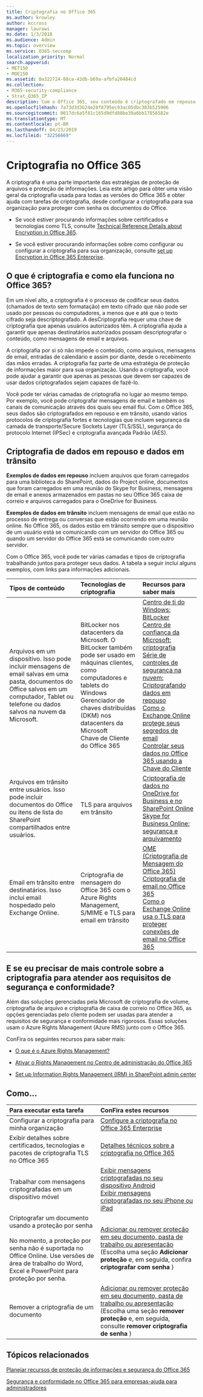 ```yaml
---
title: Criptografia no Office 365
ms.author: krowley
author: kccross
manager: laurawi
ms.date: 1/3/2018
ms.audience: Admin
ms.topic: overview
ms.service: O365-seccomp
localization_priority: Normal
search.appverid:
- MET150
- MOE150
ms.assetid: 0a322724-08ca-43db-b69a-afbfa20484cd
ms.collection:
- M365-security-compliance
- Strat_O365_IP
description: Com o Office 365, seu conteúdo é criptografado em repouso e em trânsito, usando a criptografia, protocolos e tecnologias mais fortes disponíveis. Obtenha uma visão geral da criptografia no Office 365.
ms.openlocfilehash: 7a73d3d3b24e28f8795ec93ac05dbc383b525906
ms.sourcegitcommit: 0017dc6a5f81c165d9dfd88be39a6bb17856582e
ms.translationtype: MT
ms.contentlocale: pt-BR
ms.lasthandoff: 04/23/2019
ms.locfileid: "32256669"
---
```

# <a name="encryption-in-office-365"></a>Criptografia no Office 365

A criptografia é uma parte importante das estratégias de proteção de arquivos e proteção de informações. Leia este artigo para obter uma visão geral da criptografia usada para todas as versões do Office 365 e obter ajuda com tarefas de criptografia, desde configurar a criptografia para sua organização para proteger com senha os documentos do Office.
  
- Se você estiver procurando informações sobre certificados e tecnologias como TLS, consulte [Technical Reference Details about Encryption in Office 365](technical-reference-details-about-encryption.md).

- Se você estiver procurando informações sobre como configurar ou configurar a criptografia para sua organização, consulte [set up Encryption in Office 365 Enterprise](set-up-encryption.md).

## <a name="what-is-encryption-and-how-does-it-work-in-office-365"></a>O que é criptografia e como ela funciona no Office 365?

Em um nível alto, a criptografia é o processo de codificar seus dados (chamados de texto sem formatação) em texto cifrado que não pode ser usado por pessoas ou computadores, a menos que e até que o texto cifrado seja descriptografado. A desCriptografia requer uma chave de criptografia que apenas usuários autorizados têm. A criptografia ajuda a garantir que apenas destinatários autorizados possam descriptografar o conteúdo, como mensagens de email e arquivos.
  
A criptografia por si só não impede o conteúdo, como arquivos, mensagens de email, entradas de calendário e assim por diante, desde o recebimento das mãos erradas. A criptografia faz parte de uma estratégia de proteção de informações maior para sua organização. Usando a criptografia, você pode ajudar a garantir que apenas as pessoas que devem ser capazes de usar dados criptografados sejam capazes de fazê-lo.
  
Você pode ter várias camadas de criptografia no lugar ao mesmo tempo. Por exemplo, você pode criptografar mensagens de email e também os canais de comunicação através dos quais seu email flui. Com o Office 365, seus dados são criptografados em repouso e em trânsito, usando vários protocolos de criptografia fortes e tecnologias que incluem segurança da camada de transporte/Secure Sockets Layer (TLS/SSL), segurança do protocolo Internet (IPSec) e criptografia avançada Padrão (AES).
  
## <a name="encryption-for-data-at-rest-and-data-in-transit"></a>Criptografia de dados em repouso e dados em trânsito

 **Exemplos de dados em repouso** incluem arquivos que foram carregados para uma biblioteca do SharePoint, dados do Project online, documentos que foram carregados em uma reunião do Skype for Business, mensagens de email e anexos armazenados em pastas no seu Office 365 caixa de correio e arquivos carregados para o OneDrive for Business. 
  
 **Exemplos de dados em trânsito** incluem mensagens de email que estão no processo de entrega ou conversas que estão ocorrendo em uma reunião online. No Office 365, os dados estão em trânsito sempre que o dispositivo de um usuário está se comunicando com um servidor do Office 365 ou quando um servidor do Office 365 está se comunicando com outro servidor. 
  
Com o Office 365, você pode ter várias camadas e tipos de criptografia trabalhando juntos para proteger seus dados. A tabela a seguir inclui alguns exemplos, com links para informações adicionais.
  
|**Tipos de conteúdo**|**Tecnologias de criptografia**|**Recursos para saber mais**|
|:-----|:-----|:-----|
|Arquivos em um dispositivo. Isso pode incluir mensagens de email salvas em uma pasta, documentos do Office salvos em um computador, Tablet ou telefone ou dados salvos na nuvem da Microsoft.  <br/> |BitLocker nos datacenters da Microsoft. O BitLocker também pode ser usado em máquinas clientes, como computadores e tablets do Windows  <br/> Gerenciador de chaves distribuídas (DKM) nos datacenters da Microsoft  <br/> Chave de Cliente do Office 365  <br/> |[Centro de ti do Windows: BitLocker](https://docs.microsoft.com/windows/device-security/bitlocker/bitlocker-overview) <br/> [Centro de confiança da Microsoft: criptografia](https://www.microsoft.com/en-us/TrustCenter/Security/Encryption) <br/> [Série de controles de segurança na nuvem: Criptografando dados em repouso](https://blogs.microsoft.com/microsoftsecure/2015/09/10/cloud-security-controls-series-encrypting-data-at-rest) <br/> [Como o Exchange Online protege seus segredos de email](exchange-online-secures-email-secrets.md) <br/> [Controlar seus dados no Office 365 usando a Chave do Cliente](controlling-your-data-using-customer-key.md) <br/> |
|Arquivos em trânsito entre usuários. Isso pode incluir documentos do Office ou itens de lista do SharePoint compartilhados entre usuários.  <br/> |TLS para arquivos em trânsito  <br/> |[Criptografia de dados no OneDrive for Business e no SharePoint Online](data-encryption-in-odb-and-spo.md) <br/> [Skype for Business Online: segurança e arquivamento](https://technet.microsoft.com/library/skype-for-business-online-security-and-archiving.aspx) <br/> |
|Email em trânsito entre destinatários. Isso inclui email hospedado pelo Exchange Online.  <br/> |Criptografia de mensagem do Office 365 com o Azure Rights Management, S/MIME e TLS para email em trânsito  <br/> |[OME (Criptografia de Mensagem do Office 365)](ome.md) <br/> [Criptografia de email no Office 365](email-encryption.md) <br/> [Como o Exchange Online usa o TLS para proteger conexões de email no Office 365](exchange-online-uses-tls-to-secure-email-connections.md) <br/> |

## <a name="what-if-i-need-more-control-over-encryption-to-meet-security-and-compliance-requirements"></a>E se eu precisar de mais controle sobre a criptografia para atender aos requisitos de segurança e conformidade?

Além das soluções gerenciadas pela Microsoft de criptografia de volume, criptografia de arquivo e criptografia de caixa de correio no Office 365, as opções gerenciadas pelo cliente podem ser usadas para atender a requisitos de segurança e conformidade mais rigorosos. Essas soluções usam o Azure Rights Management (Azure RMS) junto com o Office 365.
  
ConFira os seguintes recursos para saber mais:
  
- [O que é o Azure Rights Management?](https://docs.microsoft.com/information-protection/understand-explore/what-is-azure-rms)

- [Ativar o Rights Management no Centro de administração do Office 365](https://support.office.com/article/5b6d3ac7-b1ac-428e-b03e-50e882f85a6e)

- [Set up Information Rights Management (IRM) in SharePoint admin center](set-up-irm-in-sp-admin-center.md)

## <a name="how-do-i"></a>Como...

|**Para executar esta tarefa**|**ConFira estes recursos**|
|:-----|:-----|
|Configurar a criptografia para minha organização  <br/> |[Configure a criptografia no Office 365 Enterprise](set-up-encryption.md) <br/> |
|Exibir detalhes sobre certificados, tecnologias e pacotes de criptografia TLS no Office 365  <br/> |[Detalhes técnicos sobre a criptografia no Office 365](technical-reference-details-about-encryption.md) <br/> |
|Trabalhar com mensagens criptografadas em um dispositivo móvel  <br/> |[Exibir mensagens criptografadas no seu dispositivo Android](https://support.office.com/article/83d60f17-2305-407a-a762-7d518401fdeb) <br/> [Exibir mensagens criptografadas no seu iPhone ou iPad](https://support.office.com/article/4d631321-0d26-4bcc-a483-d294dd0b1caf) <br/> |
|Criptografar um documento usando a proteção por senha  <br/><br/>  No momento, a proteção por senha não é suportada no Office Online. Use versões de área de trabalho do Word, Excel e PowerPoint para proteção por senha.           |[Adicionar ou remover proteção em seu documento, pasta de trabalho ou apresentação](https://support.office.com/article/05084cc3-300d-4c1a-8416-38d3e37d6826) (Escolha uma seção **Adicionar proteção** e, em seguida, confira **criptografar com senha** )  <br/> |
|Remover a criptografia de um documento  <br/> |[Adicionar ou remover proteção em seu documento, pasta de trabalho ou apresentação](https://support.office.com/article/05084cc3-300d-4c1a-8416-38d3e37d6826) (Escolha uma seção **remover proteção** e, em seguida, consulte **remover criptografia de senha** )  <br/> |

## <a name="related-topics"></a>Tópicos relacionados

[Planejar recursos de proteção de informações e segurança do Office 365](https://support.office.com/article/3d4ac4a1-3920-4ff9-918f-011f3ce60408)
  
[Segurança e conformidade no Office 365 para empresas-ajuda para administradores](https://support.office.com/article/7fe448f7-49bd-4d3e-919d-0a6d1cf675bb)
  

